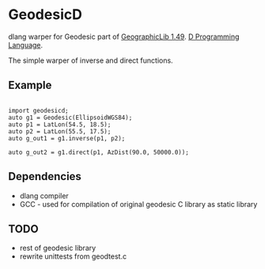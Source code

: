 GeodesicD
=========

dlang warper for Geodesic part of [GeographicLib 1.49](https://geographiclib.sourceforge.io/).
[D Programming Language](http://dlang.org).

The simple warper of inverse and direct functions.

Example
-------

```dlang

import geodesicd;
auto g1 = Geodesic(EllipsoidWGS84);
auto p1 = LatLon(54.5, 18.5);
auto p2 = LatLon(55.5, 17.5);
auto g_out1 = g1.inverse(p1, p2);

auto g_out2 = g1.direct(p1, AzDist(90.0, 50000.0));

```

Dependencies
------------
- dlang compiler
- GCC - used for compilation of original geodesic C library as static library

TODO
----

- rest of geodesic library
- rewrite unittests from geodtest.c




